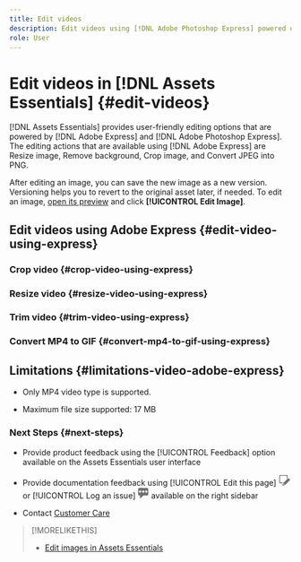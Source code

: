```yaml
---
title: Edit videos
description: Edit videos using [!DNL Adobe Photoshop Express] powered options and save updated videos as versions.
role: User
---
```

# Edit videos in [!DNL Assets Essentials] {#edit-videos}

[!DNL Assets Essentials] provides user-friendly editing options that are powered by [!DNL Adobe Express] and [!DNL Adobe Photoshop Express]. The editing actions that are available using [!DNL Adobe Express] are Resize image, Remove background, Crop image, and Convert JPEG into PNG.

After editing an image, you can save the new image as a new version. Versioning helps you to revert to the original asset later, if needed. To edit an image, [open its preview](/help/using/navigate-view.md#preview-assets) and click **[!UICONTROL Edit Image]**.

## Edit videos using Adobe Express {#edit-video-using-express}

### Crop video {#crop-video-using-express}

### Resize video {#resize-video-using-express}

### Trim video {#trim-video-using-express}

### Convert MP4 to GIF {#convert-mp4-to-gif-using-express}

## Limitations {#limitations-video-adobe-express}

* Only MP4 video type is supported.

* Maximum file size supported: 17 MB

### Next Steps {#next-steps}

* Provide product feedback using the [!UICONTROL Feedback] option available on the Assets Essentials user interface

* Provide documentation feedback using [!UICONTROL Edit this page] ![edit the page](assets/do-not-localize/edit-page.png) or [!UICONTROL Log an issue] ![create a GitHub issue](assets/do-not-localize/github-issue.png) available on the right sidebar

* Contact [Customer Care](https://experienceleague.adobe.com/?support-solution=General#support)

>[!MORELIKETHIS]
>
>* [Edit images in Assets Essentials](/help/using/edit-images.md)
